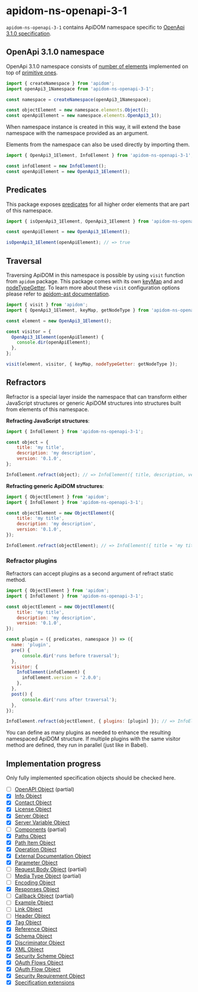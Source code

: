 # apidom-ns-openapi-3-1

`apidom-ns-openapi-3-1` contains ApiDOM namespace specific to [OpenApi 3.1.0 specification](https://github.com/OAI/OpenAPI-Specification/blob/master/versions/3.1.0.md).

## OpenApi 3.1.0 namespace

OpenApi 3.1.0 namespace consists of [number of elements](https://github.com/swagger-api/apidom/tree/master/apidom/packages/apidom-ns-openapi-3-1/src/elements) implemented on top
of [primitive ones](https://github.com/refractproject/minim/tree/master/lib/primitives).

```js
import { createNamespace } from 'apidom';
import openApi3_1Namespace from 'apidom-ns-openapi-3-1';

const namespace = createNamespace(openApi3_1Namespace);

const objectElement = new namespace.elements.Object();
const openApiElement = new namespace.elements.OpenApi3_1();
```

When namespace instance is created in this way, it will extend the base namespace
with the namespace provided as an argument.

Elements from the namespace can also be used directly by importing them.

```js
import { OpenApi3_1Element, InfoElement } from 'apidom-ns-openapi-3-1';

const infoElement = new InfoElement();
const openApiElement = new OpenApi3_1Element();
```

## Predicates

This package exposes [predicates](https://github.com/swagger-api/apidom/blob/master/apidom/packages/apidom-ns-openapi-3-1/src/predicates.ts)
for all higher order elements that are part of this namespace.

```js
import { isOpenApi3_1Element, OpenApi3_1Element } from 'apidom-ns-openapi-3-1';

const openApiElement = new OpenApi3_1Element();

isOpenApi3_1Element(openApiElement); // => true
```

## Traversal

Traversing ApiDOM in this namespace is possible by using `visit` function from `apidom` package.
This package comes with its own [keyMap](https://github.com/swagger-api/apidom/blob/master/apidom/packages/apidom-ns-openapi-3-1/src/traversal/visitor.ts#L11) and  and [nodeTypeGetter](https://github.com/swagger-api/apidom/blob/master/apidom/packages/apidom-ns-openapi-3-1/src/traversal/visitor.ts#L4).
To learn more about these `visit` configuration options please refer to [apidom-ast documentation](https://github.com/swagger-api/apidom/blob/master/apidom/packages/apidom-ast/README.md#visit).

```js
import { visit } from 'apidom';
import { OpenApi3_1Element, keyMap, getNodeType } from 'apidom-ns-openapi-3-1';

const element = new OpenApi3_1Element();

const visitor = {
  OpenApi3_1Element(openApiElement) {
    console.dir(openApiElement);
  },
};

visit(element, visitor, { keyMap, nodeTypeGetter: getNodeType });
```

## Refractors

Refractor is a special layer inside the namespace that can transform either JavaScript structures
or generic ApiDOM structures into structures built from elements of this namespace.

**Refracting JavaScript structures**:

```js
import { InfoElement } from 'apidom-ns-openapi-3-1';

const object = {
    title: 'my title',
    description: 'my description',
    version: '0.1.0',
};

InfoElement.refract(object); // => InfoElement({ title, description, version })
```

**Refracting generic ApiDOM structures**:

```js
import { ObjectElement } from 'apidom';
import { InfoElement } from 'apidom-ns-openapi-3-1';

const objectElement = new ObjectElement({
    title: 'my title',
    description: 'my description',
    version: '0.1.0',
});

InfoElement.refract(objectElement); // => InfoElement({ title = 'my title', description = 'my description', version = '0.1.0' })
```

### Refractor plugins

Refractors can accept plugins as a second argument of refract static method.

```js
import { ObjectElement } from 'apidom';
import { InfoElement } from 'apidom-ns-openapi-3-1';

const objectElement = new ObjectElement({
    title: 'my title',
    description: 'my description',
    version: '0.1.0',
});

const plugin = ({ predicates, namespace }) => ({
  name: 'plugin',
  pre() {
      console.dir('runs before traversal');
  },
  visitor: {
    InfoElement(infoElement) {
      infoElement.version = '2.0.0';
    },
  },
  post() {
      console.dir('runs after traversal');
  },
});

InfoElement.refract(objectElement, { plugins: [plugin] }); // => InfoElement({ title = 'my title', description = 'my description', version = '2.0.0' })
```

You can define as many plugins as needed to enhance the resulting namespaced ApiDOM structure.
If multiple plugins with the same visitor method are defined, they run in parallel (just like in Babel).

## Implementation progress

Only fully implemented specification objects should be checked here.

- [ ] [OpenAPI Object](https://github.com/OAI/OpenAPI-Specification/blob/master/versions/3.1.0.md#oasObject) (partial)
- [x] [Info Object](https://github.com/OAI/OpenAPI-Specification/blob/master/versions/3.1.0.md#infoObject)
- [x] [Contact Object](https://github.com/OAI/OpenAPI-Specification/blob/master/versions/3.1.0.md#contactObject)
- [x] [License Object](https://github.com/OAI/OpenAPI-Specification/blob/master/versions/3.1.0.md#licenseObject)
- [x] [Server Object](https://github.com/OAI/OpenAPI-Specification/blob/master/versions/3.1.0.md#serverObject)
- [x] [Server Variable Object](https://github.com/OAI/OpenAPI-Specification/blob/master/versions/3.1.0.md#serverVariableObject)
- [ ] [Components](https://github.com/OAI/OpenAPI-Specification/blob/master/versions/3.1.0.md#componentsObject) (partial)
- [x] [Paths Object](https://github.com/OAI/OpenAPI-Specification/blob/master/versions/3.1.0.md#pathsObject)
- [x] [Path Item Object](https://github.com/OAI/OpenAPI-Specification/blob/master/versions/3.1.0.md#pathItemObject)
- [x] [Operation Object](https://github.com/OAI/OpenAPI-Specification/blob/master/versions/3.1.0.md#operationObject)
- [x] [External Documentation Object](https://github.com/OAI/OpenAPI-Specification/blob/master/versions/3.1.0.md#externalDocumentationObject)
- [x] [Parameter Object](https://github.com/OAI/OpenAPI-Specification/blob/master/versions/3.1.0.md#parameterObject)
- [ ] [Request Body Object](https://github.com/OAI/OpenAPI-Specification/blob/master/versions/3.1.0.md#requestBodyObject) (partial)
- [ ] [Media Type Object](https://github.com/OAI/OpenAPI-Specification/blob/master/versions/3.1.0.md#mediaTypeObject) (partial)
- [ ] [Encoding Object](https://github.com/OAI/OpenAPI-Specification/blob/master/versions/3.1.0.md#encodingObject)
- [x] [Responses Object](https://github.com/OAI/OpenAPI-Specification/blob/master/versions/3.1.0.md#responsesObject)
- [ ] [Callback Object](https://github.com/OAI/OpenAPI-Specification/blob/master/versions/3.1.0.md#callbackObject) (partial)
- [ ] [Example Object](https://github.com/OAI/OpenAPI-Specification/blob/master/versions/3.1.0.md#exampleObject)
- [ ] [Link Object](https://github.com/OAI/OpenAPI-Specification/blob/master/versions/3.1.0.md#linkObject)
- [ ] [Header Object](https://github.com/OAI/OpenAPI-Specification/blob/master/versions/3.1.0.md#headerObject)
- [x] [Tag Object](https://github.com/OAI/OpenAPI-Specification/blob/master/versions/3.1.0.md#tagObject)
- [x] [Reference Object](https://github.com/OAI/OpenAPI-Specification/blob/master/versions/3.1.0.md#referenceObject)
- [x] [Schema Object](https://github.com/OAI/OpenAPI-Specification/blob/master/versions/3.1.0.md#schemaObject)
- [x] [Discriminator Object](https://github.com/OAI/OpenAPI-Specification/blob/master/versions/3.1.0.md#discriminatorObject)
- [x] [XML Object](https://github.com/OAI/OpenAPI-Specification/blob/master/versions/3.1.0.md#xmlObject)
- [x] [Security Scheme Object](https://github.com/OAI/OpenAPI-Specification/blob/master/versions/3.1.0.md#securitySchemeObject)
- [x] [OAuth Flows Object](https://github.com/OAI/OpenAPI-Specification/blob/master/versions/3.1.0.md#oauthFlowsObject)
- [x] [OAuth Flow Object](https://github.com/OAI/OpenAPI-Specification/blob/master/versions/3.1.0.md#oauthFlowObject)
- [x] [Security Requirement Object](https://github.com/OAI/OpenAPI-Specification/blob/master/versions/3.1.0.md#securityRequirementObject)
- [x] [Specification extensions](https://github.com/OAI/OpenAPI-Specification/blob/master/versions/3.1.0.md#specificationExtensions)
